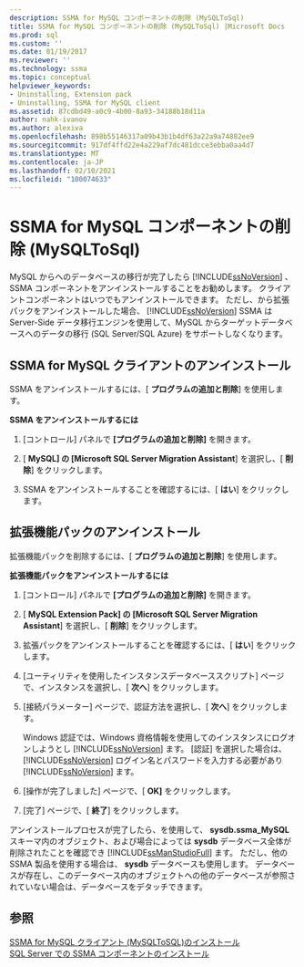 ```yaml
---
description: SSMA for MySQL コンポーネントの削除 (MySQLToSql)
title: SSMA for MySQL コンポーネントの削除 (MySQLToSql) |Microsoft Docs
ms.prod: sql
ms.custom: ''
ms.date: 01/19/2017
ms.reviewer: ''
ms.technology: ssma
ms.topic: conceptual
helpviewer_keywords:
- Uninstalling, Extension pack
- Uninstalling, SSMA for MySQL client
ms.assetid: 87cdbd49-a0c9-4b00-8a93-34188b18d11a
author: nahk-ivanov
ms.author: alexiva
ms.openlocfilehash: 898b55146317a09b43b1b4df63a22a9a74882ee9
ms.sourcegitcommit: 917df4ffd22e4a229af7dc481dcce3ebba0aa4d7
ms.translationtype: MT
ms.contentlocale: ja-JP
ms.lasthandoff: 02/10/2021
ms.locfileid: "100074633"
---
```

# <a name="removing-the-ssma-for-mysql-components-mysqltosql"></a>SSMA for MySQL コンポーネントの削除 (MySQLToSql)
MySQL からへのデータベースの移行が完了したら [!INCLUDE[ssNoVersion](../../includes/ssnoversion-md.md)] 、SSMA コンポーネントをアンインストールすることをお勧めします。 クライアントコンポーネントはいつでもアンインストールできます。 ただし、から拡張パックをアンインストールした場合、 [!INCLUDE[ssNoVersion](../../includes/ssnoversion-md.md)] SSMA は Server-Side データ移行エンジンを使用して、MySQL からターゲットデータベースへのデータの移行 (SQL Server/SQL Azure) をサポートしなくなります。  
  
## <a name="uninstalling-the-ssma-for-mysql-client"></a>SSMA for MySQL クライアントのアンインストール  
SSMA をアンインストールするには、[ **プログラムの追加と削除**] を使用します。  
  
**SSMA をアンインストールするには**  
  
1.  [コントロール] パネルで **[プログラムの追加と削除]** を開きます。  
  
2.  [ **MySQL] の [Microsoft SQL Server Migration Assistant**] を選択し、[ **削除**] をクリックします。  
  
3.  SSMA をアンインストールすることを確認するには、[ **はい**] をクリックします。  
  
## <a name="uninstalling-the-extension-pack"></a>拡張機能パックのアンインストール  
拡張機能パックを削除するには、[ **プログラムの追加と削除**] を使用します。  
  
**拡張機能パックをアンインストールするには**  
  
1.  [コントロール] パネルで **[プログラムの追加と削除]** を開きます。  
  
2.  [ **MySQL Extension Pack] の [Microsoft SQL Server Migration Assistant**] を選択し、[ **削除**] をクリックします。  
  
3.  拡張パックをアンインストールすることを確認するには、[ **はい**] をクリックします。  
  
4.  [ユーティリティを使用したインスタンスデータベーススクリプト] ページで、インスタンスを選択し、[ **次へ**] をクリックします。  
  
5.  [接続パラメーター] ページで、認証方法を選択し、[ **次へ**] をクリックします。  
  
    Windows 認証では、Windows 資格情報を使用してのインスタンスにログオンしようとし [!INCLUDE[ssNoVersion](../../includes/ssnoversion-md.md)] ます。 [認証] を選択した場合は、 [!INCLUDE[ssNoVersion](../../includes/ssnoversion-md.md)] ログイン名とパスワードを入力する必要があり [!INCLUDE[ssNoVersion](../../includes/ssnoversion-md.md)] ます。  
  
6.  [操作が完了しました] ページで、[ **OK]** をクリックします。  
  
7.  [完了] ページで、[ **終了**] をクリックします。  
  
アンインストールプロセスが完了したら、を使用して、 **sysdb.ssma_MySQL** スキーマ内のオブジェクト、および場合によっては **sysdb** データベース全体が削除されたことを確認でき [!INCLUDE[ssManStudioFull](../../includes/ssmanstudiofull-md.md)] ます。 ただし、他の SSMA 製品を使用する場合は、 **sysdb** データベースも使用します。 データベースが存在し、このデータベース内のオブジェクトへの他のデータベースが参照されていない場合は、データベースをデタッチできます。  
  
## <a name="see-also"></a>参照  
[SSMA for MySQL クライアント &#40;MySQLToSQL&#41;のインストール ](../../ssma/mysql/installing-ssma-for-mysql-client-mysqltosql.md)  
[SQL Server での SSMA コンポーネントのインストール](installing-ssma-components-on-sql-server-mysqltosql.md)  
  
